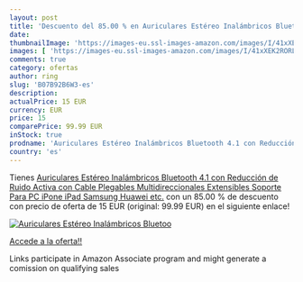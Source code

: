 ```yaml
---
layout: post
title: 'Descuento del 85.00 % en Auriculares Estéreo Inalámbricos Bluetoo'
date: 
thumbnailImage: 'https://images-eu.ssl-images-amazon.com/images/I/41xXEK2RORL._SL200_.jpg'
images: [ 'https://images-eu.ssl-images-amazon.com/images/I/41xXEK2RORL._SL200_.jpg' ]
comments: true
category: ofertas
author: ring
slug: 'B07B92B6W3-es'
description:
actualPrice: 15 EUR
currency: EUR
price: 15
comparePrice: 99.99 EUR
inStock: true
prodname: 'Auriculares Estéreo Inalámbricos Bluetooth 4.1 con Reducción de Ruido Activa  con Cable  Plegables Multidireccionales  Extensibles  Soporte Para PC  iPone  iPad  Samsung  Huawei  etc.'
country: 'es'
---
```


Tienes [Auriculares Estéreo Inalámbricos Bluetooth 4.1 con Reducción de Ruido Activa  con Cable  Plegables Multidireccionales  Extensibles  Soporte Para PC  iPone  iPad  Samsung  Huawei  etc.](https://www.amazon.es/dp/B07B92B6W3/?tag=tolees-21) con un 85.00 % de descuento con precio de oferta de 15 EUR (original: 99.99 EUR) en el siguiente enlace!

[![Auriculares Estéreo Inalámbricos Bluetoo](https://images-eu.ssl-images-amazon.com/images/I/41xXEK2RORL._SL200_.jpg)](https://www.amazon.es/dp/B07B92B6W3/?tag=tolees-21)

[Accede a la oferta!!](https://www.amazon.es/dp/B07B92B6W3/?tag=tolees-21)

Links participate in Amazon Associate program and might generate a comission on qualifying sales


